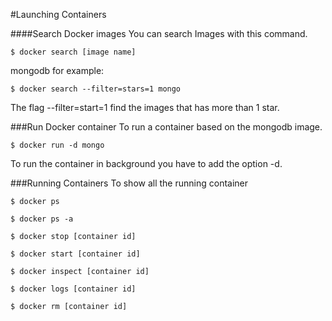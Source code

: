 #Launching Containers

####Search Docker images
You can search Images with this command.
```
$ docker search [image name]
```
mongodb for example:
```
$ docker search --filter=stars=1 mongo
```
The flag --filter=start=1 find the images that has more than 1 star.

###Run Docker container
To run a container based on the mongodb image.
```
$ docker run -d mongo
```
To run the container in background you have to add the option -d.

###Running Containers
To show all the running container
```
$ docker ps
```
```
$ docker ps -a
```

```
$ docker stop [container id]
```

```
$ docker start [container id]
```

```
$ docker inspect [container id]
```

```
$ docker logs [container id]
```

```
$ docker rm [container id]
```
